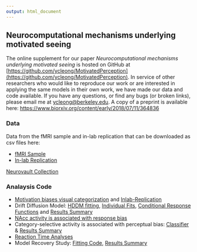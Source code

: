 ```yaml
---
output: html_document
---
```

## Neurocomputational mechanisms underlying motivated seeing 
The online supplement for our paper <i> Neurocomputational mechanisms underlying motivated seeing </i> is hosted on GitHub at [https://github.com/ycleong/MotivatedPerception](https://github.com/ycleong/MotivatedPerception). In service of other researchers who would like to reproduce our work or are interested in applying the same models in their own work, we have made our data and code available. If you have any questions, or find any bugs (or broken links), please email me at ycleong@berkeley.edu. A copy of a preprint is available here: https://www.biorxiv.org/content/early/2018/07/11/364836

### Data
Data from the fMRI sample and in-lab replication that can be downloaded as csv files here:  
  - [fMRI Sample](data/AllData.csv)  
  - [In-lab Replication](data/AllData_inlab.csv)  

[Neurovault Collection](https://neurovault.org/collections/EAAXGDRJ/)
  
### Analaysis Code
* [Motivation biases visual categorization](scripts/Fig2.Rmd) and [Inlab-Replication](scripts/FigS2.Rmd)   
* Drift Diffusion Model: [HDDM fitting](scripts/HDDM.ipynb), [Individual Fits](scripts/FigS7.Rmd), [Conditional Response Functions](scripts/FigS6.Rmd) and [Results Summary](scripts/Fig3.Rmd)  
* [NAcc activity is associated with response bias](scripts/Fig6.Rmd)   
* Category-selective activity is associated with perceptual bias: [Classifier](scripts/Classification.ipynb) & [Results Summary](scripts/Fig7.Rmd)  
* [Reaction Time Analyses](scripts/Fig4_S4.Rmd)  
* Model Recovery Study: [Fitting Code](scripts/ModelRecovery.ipynb), [Results Summary](scripts/FigS5.Rmd)
